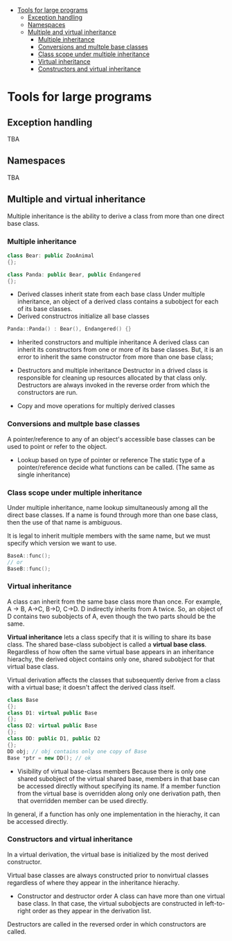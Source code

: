 - [Tools for large programs](#tools-for-large-programs)
  - [Exception handling](#exception-handling)
  - [Namespaces](#namespaces)
  - [Multiple and virtual inheritance](#multiple-and-virtual-inheritance)
    - [Multiple inheritance](#multiple-inheritance)
    - [Conversions and multple base classes](#conversions-and-multple-base-classes)
    - [Class scope under multiple inheritance](#class-scope-under-multiple-inheritance)
    - [Virtual inheritance](#virtual-inheritance)
    - [Constructors and virtual inheritance](#constructors-and-virtual-inheritance)
# Tools for large programs
## Exception handling
TBA

## Namespaces
TBA

## Multiple and virtual inheritance
Multiple inheritance is the ability to derive a class from more than one direct base class.
### Multiple inheritance
```c++
class Bear: public ZooAnimal
{};

class Panda: public Bear, public Endangered
{};
```
* Derived classes inherit state from each base class
Under multiple inheritance, an object of a derived class contains a subobject for each of its base classes.
* Derived constructros initialize all base classes
```c++
Panda::Panda() : Bear(), Endangered() {}
```
* Inherited constructors and multiple inheritance
A derived class can inherit its constructors from one or more of its base classes. But, it is an error to inherit the same constructor from more than one base class;

* Destructors and multiple inheritance
Destructor in a drived class is responsible for cleaning up resources allocated by that class only.
Destructors are always invoked in the reverse order from which the constructors are run.

* Copy and move operations for multiply derived classes

### Conversions and multple base classes
A pointer/reference to any of an object's accessible base classes can be used to point or refer to the object.
* Lookup based on type of pointer or reference
The static type of a pointer/reference decide what functions can be called. (The same as single inheritance)

### Class scope under multiple inheritance
Under multiple inheritance, name lookup simultaneously among all the direct base classes. If a name is found through more than one base class, then the use of that name is ambiguous.

It is legal to inherit multiple members with the same name, but we must specify which version we want to use.
```c++
BaseA::func();
// or
BaseB::func();
```

### Virtual inheritance
A class can inherit from the same base class more than once. For example, A -> B, A->C, B->D, C->D. D indirectly inherits from A twice. So, an object of D contains two subobjects of A, even though the two parts should be the same. 

**Virtual inheritance** lets a class specify that it is willing to share its base class. The shared base-class subobject is called a **virtual base class**. Regardless of how often the same virtual base appears in an inheritance hierachy, the derived object contains only one, shared subobject for that virtual base class.

Virtual derivation affects the classes that subsequently derive from a class with a virtual base; it doesn't affect the derived class itself.
```c++
class Base
{};
class D1: virtual public Base
{};
class D2: virtual public Base
{};
class DD: public D1, public D2
{};
DD obj; // obj contains only one copy of Base
Base *ptr = new DD(); // ok
```

* Visibility of virtual base-class members
Because there is only one shared subobject of the virtual shared base, members in that base can be accessed directly without specifying its name. If a member function from the virtual base is overridden along only one derivation path, then that overridden member can be used directly. 

In general, if a function has only one implementation in the hierachy, it can be accessed directly. 

### Constructors and virtual inheritance
In a virtual derivation, the virtual base is initialized by the most derived constructor.

Virtual base classes are always constructed prior to nonvirtual classes regardless of where they appear in the inheritance hierachy.

* Constructor and destructor order
A class can have more than one virtual base class. In that case, the virtual subobjects are constructed in left-to-right order as they appear in the derivation list.

Destructors are called in the reversed order in which constructors are called.


